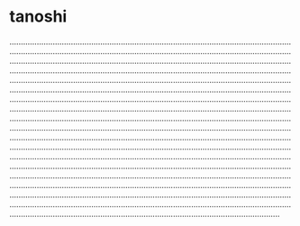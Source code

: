 # tanoshi

...............................................................................................................................................................................................................................................................................................................................................................................................................................................................................................................................................................................................................................................................................................................................................................................................................................................................................................................................................................................................................................................................................................................................................................................................................................................................................................................................................................................................................................................................................................................................................................................................................................................................................................................................................................................................................................................................................................................................................................................................................................................................................................................................................................................................................................................................................................................................................................................................................................................